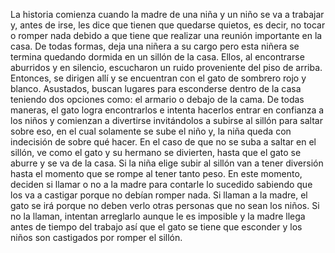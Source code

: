 La historia comienza cuando la madre de una niña y un niño se va a trabajar y, antes de irse, les dice que tienen que quedarse quietos, es decir, no tocar o romper nada debido a que tiene que realizar una reunión importante en la casa. De todas formas, deja una niñera a su cargo pero esta niñera se termina quedando dormida en un sillón de la casa. Ellos, al encontrarse aburridos y en silencio, escucharon un ruido proveniente del piso de arriba. Entonces, se dirigen allí y se encuentran con el gato de sombrero rojo y blanco. Asustados, buscan lugares para esconderse dentro de la casa teniendo dos opciones como: el armario o debajo de la cama. De todas maneras, el gato logra encontrarlos e intenta hacerlos entrar en confianza a los niños y comienzan a divertirse invitándolos a subirse al sillón para saltar sobre eso, en el cual solamente se sube el niño y, la niña queda con indecisión de sobre qué hacer. En el caso de que no se suba a saltar en el sillón, ve como el gato y su hermano se divierten, hasta que el gato se aburre y se va de la casa. Si la niña elige subir al sillón van a tener diversión hasta el momento que se rompe al tener tanto peso. En este momento, deciden si llamar o no a la madre para contarle lo sucedido sabiendo que los va a castigar porque no debían romper nada. Si llaman a la madre, el gato se irá porque no deben verlo otras personas que no sean los niños. Si no la llaman, intentan arreglarlo aunque le es imposible y la madre llega antes de tiempo del trabajo así que el gato se tiene que esconder y los niños son castigados por romper el sillón.
